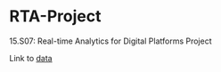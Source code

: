 # RTA-Project
15.S07: Real-time Analytics for Digital Platforms Project

Link to [data]("https://www.kaggle.com/datasets/brllrb/uber-and-lyft-dataset-boston-ma")
